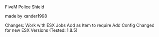 FiveM Police Shield

made by xander1998

Changes: 
  Work with ESX Jobs
  Add as Item to require
  Add Config
  Changed for new ESX Versions (Tested: 1.8.5)
